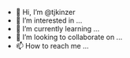 - 👋 Hi, I’m @tjkinzer
- 👀 I’m interested in ...
- 🌱 I’m currently learning ...
- 💞️ I’m looking to collaborate on ...
- 📫 How to reach me ...

<!---
tjkinzer/tjkinzer is a ✨ special ✨ repository because its `README.md` (this file) appears on your GitHub profile.
You can click the Preview link to take a look at your changes.
--->
